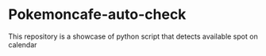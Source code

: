 # Pokemoncafe-auto-check

This repository is a showcase of python script that detects available spot on calendar
